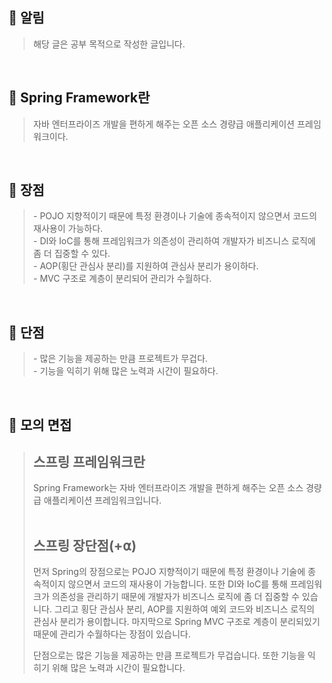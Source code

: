 ## **📌 알림**

> 해당 글은 공부 목적으로 작성한 글입니다.

<br>

## **📌 Spring Framework란**

> 자바 엔터프라이즈 개발을 편하게 해주는 오픈 소스 경량급 애플리케이션 프레임워크이다.

<br>

## **📌 장점**

> \- POJO 지향적이기 때문에 특정 환경이나 기술에 종속적이지 않으면서 코드의 재사용이 가능하다.  
> \- DI와 IoC를 통해 프레임워크가 의존성이 관리하여 개발자가 비즈니스 로직에 좀 더 집중할 수 있다.  
> \- AOP(횡단 관심사 분리)를 지원하여 관심사 분리가 용이하다.  
> \- MVC 구조로 계층이 분리되어 관리가 수월하다.

<br>

## **📌 단점**

> \- 많은 기능을 제공하는 만큼 프로젝트가 무겁다.  
> \- 기능을 익히기 위해 많은 노력과 시간이 필요하다.

<br>

## **📌 모의 면접**
> **스프링 프레임워크란** 
> -- 
> Spring Framework는 자바 엔터프라이즈 개발을 편하게 해주는 오픈 소스 경량급 애플리케이션 프레임워크입니다.  
> <br>  
> 
> **스프링 장단점(+⍺)**  
> --
> 먼저 Spring의 장점으로는 POJO 지향적이기 때문에 특정 환경이나 기술에 종속적이지 않으면서 코드의 재사용이 가능합니다. 또한 DI와 IoC를 통해 프레임워크가 의존성을 관리하기 때문에 개발자가 비즈니스 로직에 좀 더 집중할 수 있습니다. 그리고 횡단 관심사 분리, AOP를 지원하여 예외 코드와 비즈니스 로직의 관심사 분리가 용이합니다. 마지막으로 Spring MVC 구조로 계층이 분리되있기 때문에 관리가 수월하다는 장점이 있습니다.  
>   
> 단점으로는 많은 기능을 제공하는 만큼 프로젝트가 무겁습니다. 또한 기능을 익히기 위해 많은 노력과 시간이 필요합니다.
